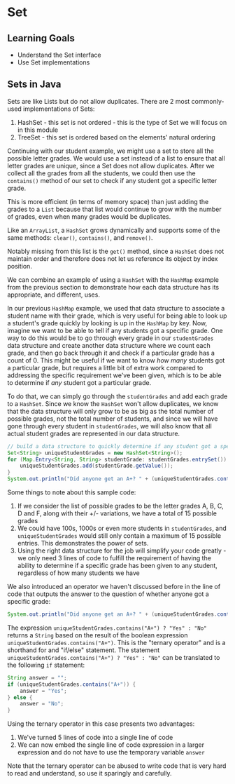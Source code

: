 # Set

## Learning Goals

- Understand the Set interface
- Use Set implementations

## Sets in Java

Sets are like Lists but do not allow duplicates. There are 2 most commonly-used
implementations of Sets:

1. HashSet - this set is not ordered - this is the type of Set we will focus on
   in this module
2. TreeSet - this set is ordered based on the elements' natural ordering

Continuing with our student example, we might use a set to store all the
possible letter grades. We would use a set instead of a list to ensure that all
letter grades are unique, since a Set does not allow duplicates. After we
collect all the grades from all the students, we could then use the `contains()`
method of our set to check if any student got a specific letter grade.

This is more efficient (in terms of memory space) than just adding the grades to
a `List` because that list would continue to grow with the number of grades,
even when many grades would be duplicates.

Like an `ArrayList`, a `HashSet` grows dynamically and supports some of the same
methods: `clear()`, `contains()`, and `remove()`.

Notably missing from this list is the `get()` method, since a `HashSet` does not
maintain order and therefore does not let us reference its object by index
position.

We can combine an example of using a `HashSet` with the `HashMap` example from
the previous section to demonstrate how each data structure has its appropriate,
and different, uses.

In our previous `HashMap` example, we used that data structure to associate a
student name with their grade, which is very useful for being able to look up a
student's grade quickly by looking is up in the `HashMap` by key. Now, imagine
we want to be able to tell if any students got a specific grade. One way to do
this would be to go through every grade in our `studentGrades` data structure
and create another data structure where we count each grade, and then go back
through it and check if a particular grade has a count of 0. This might be
useful if we want to know _how many_ students got a particular grade, but
requires a little bit of extra work compared to addressing the specific
requirement we've been given, which is to be able to determine if _any_ student
got a particular grade.

To do that, we can simply go through the `studentGrades` and add each grade to a
`HashSet`. Since we know the `HashSet` won't allow duplicates, we know that the
data structure will only grow to be as big as the total number of possible
grades, not the total number of students, and since we will have gone through
every student in `studentGrades`, we will also know that all actual student
grades are represented in our data structure.

```java
// build a data structure to quickly determine if any student got a specific grade
Set<String> uniqueStudentGrades = new HashSet<String>();
for (Map.Entry<String, String> studentGrade: studentGrades.entrySet()) {
    uniqueStudentGrades.add(studentGrade.getValue());
}
System.out.println("Did anyone get an A+? " + (uniqueStudentGrades.contains("A+") ? "Yes" : "No"));
```

Some things to note about this sample code:

1. If we consider the list of possible grades to be the letter grades A, B, C, D
   and F, along with their +/- variations, we have a total of 15 possible grades
2. We could have 100s, 1000s or even more students in `studentGrades`, and
   `uniqueStudentGrades` would still only contain a maximum of 15 possible
   entries. This demonstrates the power of sets.
3. Using the right data structure for the job will simplify your code greatly -
   we only need 3 lines of code to fulfill the requirement of having the ability
   to determine if a specific grade has been given to any student, regardless of
   how many students we have

We also introduced an operator we haven't discussed before in the line of code
that outputs the answer to the question of whether anyone got a specific grade:

```java
System.out.println("Did anyone get an A+? " + (uniqueStudentGrades.contains("A+") ? "Yes" : "No"));
```

The expression `uniqueStudentGrades.contains("A+") ? "Yes" : "No"` returns a
`String` based on the result of the boolean expression
`uniqueStudentGrades.contains("A+")`. This is the "ternary operator" and is a
shorthand for and "if/else" statement. The statement
`uniqueStudentGrades.contains("A+") ? "Yes" : "No"` can be translated to the
following `if` statement:

```java
String answer = "";
if (uniqueStudentGrades.contains("A+")) {
    answer = "Yes";
} else {
    answer = "No";
}
```

Using the ternary operator in this case presents two advantages:

1. We've turned 5 lines of code into a single line of code
2. We can now embed the single line of code expression in a larger expression
   and do not have to use the temporary variable `answer`

Note that the ternary operator can be abused to write code that is very hard to
read and understand, so use it sparingly and carefully.
